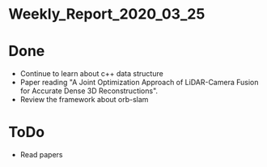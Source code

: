 Weekly_Report_2020_03_25
====

# Done

+ Continue to learn about c++ data structure
+ Paper reading "A Joint Optimization Approach of LiDAR-Camera Fusion for Accurate Dense 3D Reconstructions".
+ Review the framework about orb-slam

# ToDo

+ Read papers
